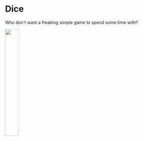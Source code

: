 # Dice
Who don't want a freaking simple game to spend some time with?

<img src="Documentation/1.gif" align="center" width="30%"></img>
